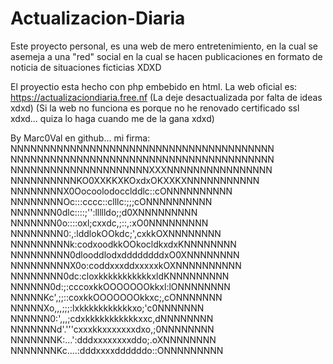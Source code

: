 # Actualizacion-Diaria
Este proyecto personal, es una web de mero entretenimiento, en la cual se asemeja a una "red" social en la cual se hacen publicaciones en formato de noticia de situaciones ficticias XDXD

El proyectio esta hecho con php embebido en html.
La web oficial es: https://actualizaciondiaria.free.nf
(La deje desactualizada por falta de ideas xdxd)
(Si la web no funciona es porque no he renovado certificado ssl xdxd... quiza lo haga cuando me de la gana xdxd)

By Marc0Val en github...
mi firma:
NNNNNNNNNNNNNNNNNNNNNNNNNNNNNNNNNNNNNNNN
NNNNNNNNNNNNNNNNNNNNNNNNNNNNNNNNNNNNNNNN
NNNNNNNNNNNNNNNNNNNNNXXXNNNNNNNNNNNNNNNN
NNNNNNNNNNKO0XXKKXKOxdxOKXXKXNNNNNNNNNNN
NNNNNNNNX0Oocoolodocclddlc::cONNNNNNNNNN
NNNNNNNNOc:::cccc::clllc:;;;cONNNNNNNNNN
NNNNNNN0dlc::::;'':llllldo;;d0XNNNNNNNNN
NNNNNNN0o::::oxl;cxxdc,;::,:xO0NNNNNNNNN
NNNNNNNN0:,:lddlokOOkdc;',cxkkOXNNNNNNNN
NNNNNNNNNk:codxoodkkOOkocldkxdxKNNNNNNNN
NNNNNNNNN0dlooddlodxddddddddxO0XNNNNNNNN
NNNNNNNNNX0o:coddxxxddxxxxxkOXNNNNNNNNNN
NNNNNNNN0dc:cloxkkkkkkkkkkkxldKNNNNNNNNN
NNNNNN0d:;:cccoxkkOOOOOOOkkxl:lONNNNNNNN
NNNNNKc',;;::coxkkOOOOOOOkkxc;,cONNNNNNN
NNNNNXo,,,;;;:lxkkkkkkkkkkkxo;'c0NNNNNNN
NNNNNN0:',,,;cdxkkkkkkkkkkkxxc,dNNNNNNNN
NNNNNNNd'.'''cxxxkkxxxxxxxdxo,;0NNNNNNNN
NNNNNNNK:...':dddxxxxxxxxddo;.oXNNNNNNNN
NNNNNNNKc....:dddxxxxddddddo::ONNNNNNNNN

<!-- entrecierra los ojos y podras ver a la nutria...de minecraft -->
